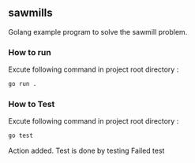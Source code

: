 ## sawmills 

Golang example program to solve the sawmill problem.

### How to run 

Excute following command in project root directory :

```bash
go run .
```

### How to Test 

Excute following command in project root directory :
```bash
go test
```

Action added.
Test is done by testing
Failed test



